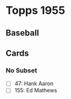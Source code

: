 # Topps 1955 
## Baseball

## Cards

### No Subset
- [ ] 47: Hank Aaron<br>
- [ ] 155: Ed Mathews<br>
